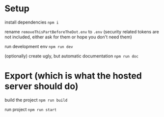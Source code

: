 # Setup

install dependencies
```npm i```

rename `removeThisPartBeforeTheDot.env` to `.env`
(security related tokens are not included, either ask for them or hope you don't need them)

run development env
```npm run dev```

(optionally) create ugly, but automatic documentation
```npm run doc```

# Export (which is what the hosted server should do)

build the project
```npm run build```

run project 
```npm run start```
